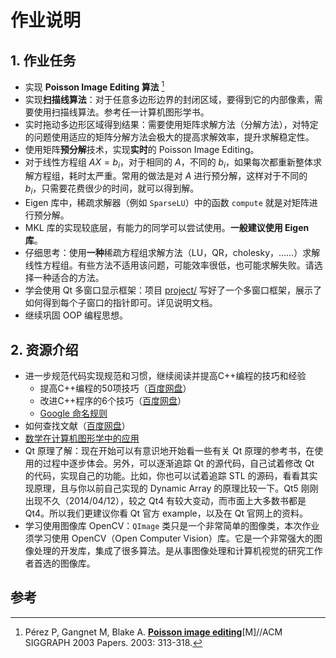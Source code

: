 # 作业说明

## 1. 作业任务

- 实现 **Poisson Image Editing 算法** [^03Perez] 
- 实现**扫描线算法**：对于任意多边形边界的封闭区域，要得到它的内部像素，需要使用扫描线算法。参考任一计算机图形学书。
- 实时拖动多边形区域得到结果：需要使用矩阵求解方法（分解方法），对特定的问题使用适应的矩阵分解方法会极大的提高求解效率，提升求解稳定性。
- 使用矩阵**预分解**技术，实现**实时**的 Poisson Image Editing。
- 对于线性方程组 $AX=b_i$，对于相同的 $A$，不同的 $b_i$，如果每次都重新整体求解方程组，耗时太严重。常用的做法是对 $A$ 进行预分解，这样对于不同的 $b_i$，只需要花费很少的时间，就可以得到解。
- Eigen 库中，稀疏求解器（例如 `SparseLU`）中的函数 `compute` 就是对矩阵进行预分解。
- MKL 库的实现较底层，有能力的同学可以尝试使用。**一般建议使用 Eigen 库**。
- 仔细思考：使用**一种**稀疏方程组求解方法（LU，QR，cholesky，……）求解线性方程组。有些方法不适用该问题，可能效率很低，也可能求解失败。请选择一种适合的方法。
- 学会使用 Qt 多窗口显示框架：项目 [project/](../project/)  写好了一个多窗口框架，展示了如何得到每个子窗口的指针即可。详见说明文档。
- 继续巩固 OOP 编程思想。

## 2. 资源介绍

- 进一步规范代码实现规范和习惯，继续阅读并提高C++编程的技巧和经验
  - 提高C++编程的50项技巧（[百度网盘](http://pan.baidu.com/s/1gdECTBd)）
  - 改进C++程序的6个技巧（[百度网盘](http://pan.baidu.com/s/1ntNojhf)）
  - [Google 命名规则](http://zh-google-styleguide-fix.readthedocs.org/en/latest/google-cpp-styleguide/naming.html) 
- 如何查找文献（[百度网盘](http://pan.baidu.com/s/1o6z56T8)）
- [数学在计算机图形学中的应用](http://staff.ustc.edu.cn/~lgliu/Resources/CG/Math_for_CG_Turk_CN.htm) 
- Qt 原理了解：现在开始可以有意识地开始看一些有关 Qt 原理的参考书，在使用的过程中逐步体会。另外，可以逐渐追踪 Qt 的源代码，自己试着修改 Qt 的代码，实现自己的功能。比如，你也可以试着追踪 STL 的源码，看看其实现原理，且与你以前自己实现的 Dynamic Array 的原理比较一下。Qt5 刚刚出现不久（2014/04/12），较之 Qt4 有较大变动，而市面上大多数书都是 Qt4。所以我们更建议你看 Qt 官方 example，以及在 Qt 官网上的资料。
- 学习使用图像库 OpenCV：`QImage` 类只是一个非常简单的图像类，本次作业须学习使用 OpenCV（Open Computer Vision）库。它是一个非常强大的图像处理的开发库，集成了很多算法。是从事图像处理和计算机视觉的研究工作者首选的图像库。

## 参考

[^03Perez]: Pérez P, Gangnet M, Blake A. [**Poisson image editing**](http://citeseerx.ist.psu.edu/viewdoc/download;jsessionid=3E90823236109B11FC90C49DCA2679D5?doi=10.1.1.133.6932&rep=rep1&type=pdf)[M]//ACM SIGGRAPH 2003 Papers. 2003: 313-318.

